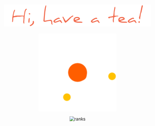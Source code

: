 ###                                                   

<h2 align="center">
  <img src="chao.png" />
</h2>
<p align="center">
  <img src="loading.gif" />
</p>
<p align="center"> <img src="https://github-readme-stats.vercel.app/api?username=tranghane&show_icons=true&theme=graywhite&hide_border=true&custom_title="Some Boring Stats"&title_color=0a0a0a" alt="ranks" />


